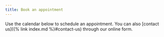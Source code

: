 ```yaml
---
title: Book an appointment
---
```


Use the calendar below to schedule an appointment. You can also [contact us]({% link index.md %}#contact-us) through our online form.

<!-- Calendly inline widget begin -->
<div class="calendly-inline-widget" data-url="https://calendly.com/adeleandcarl/60min?hide_event_type_details=1&hide_gdpr_banner=1&background_color={{ site.data.website.colors.light-color | slice: -6, 6 }}&text_color={{ site.data.website.colors.dark-color | slice: -6, 6 }}&primary_color={{ site.data.website.colors.brand-color | slice: -6, 6 }}" style="min-width: 320px; height: 39rem; "></div>
<script type="text/javascript" src="https://assets.calendly.com/assets/external/widget.js" async></script>
<!-- Calendly inline widget end -->
